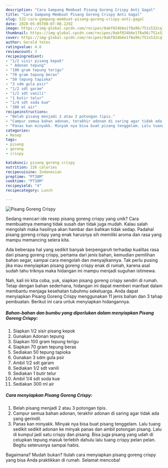```yaml
---
description: "Cara Gampang Membuat Pisang Goreng Crispy Anti Gagal"
title: "Cara Gampang Membuat Pisang Goreng Crispy Anti Gagal"
slug: 532-cara-gampang-membuat-pisang-goreng-crispy-anti-gagal
date: 2020-05-05T08:07:08.229Z
image: https://img-global.cpcdn.com/recipes/0abf024b6e1f8a96/751x532cq70/pisang-goreng-crispy-foto-resep-utama.jpg
thumbnail: https://img-global.cpcdn.com/recipes/0abf024b6e1f8a96/751x532cq70/pisang-goreng-crispy-foto-resep-utama.jpg
cover: https://img-global.cpcdn.com/recipes/0abf024b6e1f8a96/751x532cq70/pisang-goreng-crispy-foto-resep-utama.jpg
author: Gerald Yates
ratingvalue: 4.6
reviewcount: 3
recipeingredient:
- "1/2 sisir pisang kepok"
- " Adonan tepung"
- "100 gram tepung terigu"
- "70 gram tepung beras"
- "50 tepung tapioka"
- "3 sdm gula psir"
- "1/2 sdt garam"
- "1/2 sdt vanili"
- "1 butir telur"
- "1/4 sdt soda kue"
- "300 ml air"
recipeinstructions:
- "Belah pisang menjadi 2 atau 3 potongan tipis."
- "Campur semua bahan adonan, terakhir adonan di saring agar tidak ada yang gerindil."
- "Panas kan minyakk. Minyak nya bisa buat pisang tenggelam. Lalu tuang sedikit sedikit adonan ke minyak panas dan ambil potongan pisang. Lalu di kumpul jadi satu crispy dan pisang. Bisa juga pisang yang udah di celupkan tepung masuk terlebih dahulu lalu tuang crispy pelan pelan. Begitu seterusnya sampai habis."
categories:
- Resep
tags:
- pisang
- goreng
- crispy

katakunci: pisang goreng crispy 
nutrition: 226 calories
recipecuisine: Indonesian
preptime: "PT38M"
cooktime: "PT38M"
recipeyield: "4"
recipecategory: Lunch

---
```



![Pisang Goreng Crispy](https://img-global.cpcdn.com/recipes/0abf024b6e1f8a96/751x532cq70/pisang-goreng-crispy-foto-resep-utama.jpg)

Sedang mencari ide resep pisang goreng crispy yang unik? Cara membuatnya memang tidak susah dan tidak juga mudah. Kalau salah mengolah maka hasilnya akan hambar dan bahkan tidak sedap. Padahal pisang goreng crispy yang enak harusnya sih memiliki aroma dan rasa yang mampu memancing selera kita.

Ada beberapa hal yang sedikit banyak berpengaruh terhadap kualitas rasa dari pisang goreng crispy, pertama dari jenis bahan, kemudian pemilihan bahan segar, sampai cara mengolah dan menyajikannya. Tak perlu pusing jika mau menyiapkan pisang goreng crispy enak di rumah, karena asal sudah tahu triknya maka hidangan ini mampu menjadi suguhan istimewa.




Nah, kali ini kita coba, yuk, siapkan pisang goreng crispy sendiri di rumah. Tetap dengan bahan sederhana, hidangan ini dapat memberi manfaat dalam membantu menjaga kesehatan tubuhmu sekeluarga. Anda dapat menyiapkan Pisang Goreng Crispy menggunakan 11 jenis bahan dan 3 tahap pembuatan. Berikut ini cara untuk menyiapkan hidangannya.

<!--inarticleads1-->

##### Bahan-bahan dan bumbu yang diperlukan dalam menyiapkan Pisang Goreng Crispy:

1. Siapkan 1/2 sisir pisang kepok
1. Gunakan  Adonan tepung
1. Siapkan 100 gram tepung terigu
1. Siapkan 70 gram tepung beras
1. Sediakan 50 tepung tapioka
1. Gunakan 3 sdm gula psir
1. Ambil 1/2 sdt garam
1. Sediakan 1/2 sdt vanili
1. Sediakan 1 butir telur
1. Ambil 1/4 sdt soda kue
1. Sediakan 300 ml air




<!--inarticleads2-->

##### Cara menyiapkan Pisang Goreng Crispy:

1. Belah pisang menjadi 2 atau 3 potongan tipis.
1. Campur semua bahan adonan, terakhir adonan di saring agar tidak ada yang gerindil.
1. Panas kan minyakk. Minyak nya bisa buat pisang tenggelam. Lalu tuang sedikit sedikit adonan ke minyak panas dan ambil potongan pisang. Lalu di kumpul jadi satu crispy dan pisang. Bisa juga pisang yang udah di celupkan tepung masuk terlebih dahulu lalu tuang crispy pelan pelan. Begitu seterusnya sampai habis.




Bagaimana? Mudah bukan? Itulah cara menyiapkan pisang goreng crispy yang bisa Anda praktikkan di rumah. Selamat mencoba!
